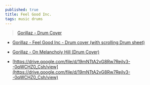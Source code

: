 ```yaml
---
published: true
title: Feel Good Inc.
tags: music drums
---
```

> [Gorillaz - Drum Cover](https://www.youtube.com/watch?v=RqXEx3BJjPY)

- [Gorillaz - Feel Good Inc - Drum cover (with scrolling Drum sheet)](https://www.youtube.com/watch?v=VxPoPhdOM3s)

- [Gorillaz - On Melancholy Hill (Drum Cover)](https://www.youtube.com/watch?v=if-xeKkqvTY)

- [https://drive.google.com/file/d/19mNTtA2vG8Rw7Rejlv3--0qWCHZ0_Csh/view](https://drive.google.com/file/d/19mNTtA2vG8Rw7Rejlv3--0qWCHZ0_Csh/view)